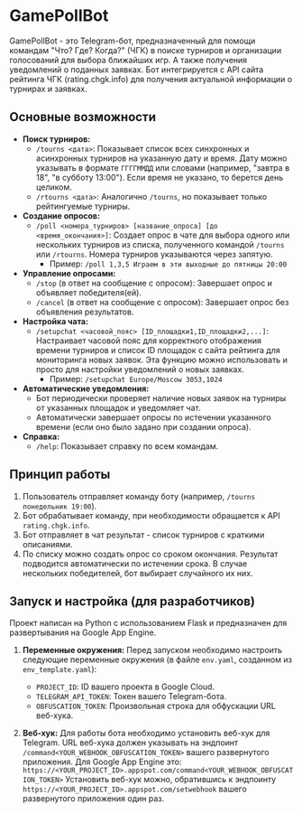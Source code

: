 # GamePollBot

GamePollBot - это Telegram-бот, предназначенный для помощи командам "Что? Где? Когда?" (ЧГК) в поиске турниров и организации голосований для выбора ближайших игр. А также получения уведомлений о поданных заявках.
Бот интегрируется с API сайта рейтинга ЧГК (rating.chgk.info) для получения актуальной информации о турнирах и заявках.

## Основные возможности

*   **Поиск турниров:**
    *   `/tourns <дата>`: Показывает список всех синхронных и асинхронных турниров на указанную дату и время. Дату можно указывать в формате `ГГГГММДД` или словами (например, "завтра в 18", "в субботу 13:00"). Если время не указано, то берется день целиком.
    *   `/rtourns <дата>`: Аналогично `/tourns`, но показывает только рейтингуемые турниры.
*   **Создание опросов:**
    *   `/poll <номера_турниров> [название_опроса] [до <время_окончания>]`: Создает опрос в чате для выбора одного или нескольких турниров из списка, полученного командой `/tourns` или `/rtourns`. Номера турниров указываются через запятую.
        *   Пример: `/poll 1,3,5 Играем в эти выходные до пятницы 20:00`
*   **Управление опросами:**
    *   `/stop` (в ответ на сообщение с опросом): Завершает опрос и объявляет победителя(ей).
    *   `/cancel` (в ответ на сообщение с опросом): Завершает опрос без объявления результатов.
*   **Настройка чата:**
    *   `/setupchat <часовой_пояс> [ID_площадки1,ID_площадки2,...]`: Настраивает часовой пояс для корректного отображения времени турниров и список ID площадок с сайта рейтинга для мониторинга новых заявок. Эта функцию можно использовать и просто для настройки уведомлений о новых заявках.
        *   Пример: `/setupchat Europe/Moscow 3053,1024`
*   **Автоматические уведомления:**
    *   Бот периодически проверяет наличие новых заявок на турниры от указанных площадок и уведомляет чат.
    *   Автоматически завершает опросы по истечении указанного времени (если оно было задано при создании опроса).
*   **Справка:**
    *   `/help`: Показывает справку по всем командам.

## Принцип работы

1.  Пользователь отправляет команду боту (например, `/tourns понедельник 19:00`).
2.  Бот обрабатывает команду, при необходимости обращается к API `rating.chgk.info`.
3.  Бот отправляет в чат результат - список турниров с краткими описаниями.
4.  По списку можно создать опрос со сроком окончания. Результат подводится автоматически по истечении срока. В случае нескольких победителей, бот выбирает случайного их них.

## Запуск и настройка (для разработчиков)

Проект написан на Python с использованием Flask и предназначен для развертывания на Google App Engine.

1.  **Переменные окружения:**
    Перед запуском необходимо настроить следующие переменные окружения (в файле `env.yaml`, созданном из `env_template.yaml`):
    *   `PROJECT_ID`: ID вашего проекта в Google Cloud.
    *   `TELEGRAM_API_TOKEN`: Токен вашего Telegram-бота.
    *   `OBFUSCATION_TOKEN`: Произвольная строка для обфускации URL веб-хука.

2.  **Веб-хук:**
    Для работы бота необходимо установить веб-хук для Telegram. URL веб-хука должен указывать на эндпоинт `/command<YOUR_WEBHOOK_OBFUSCATION_TOKEN>` вашего развернутого приложения.
    Для Google App Engine это: `https://<YOUR_PROJECT_ID>.appspot.com/command<YOUR_WEBHOOK_OBFUSCATION_TOKEN>`
    Установить веб-хук можно, обратившись к эндпоинту `https://<YOUR_PROJECT_ID>.appspot.com/setwebhook` вашего развернутого приложения один раз.
